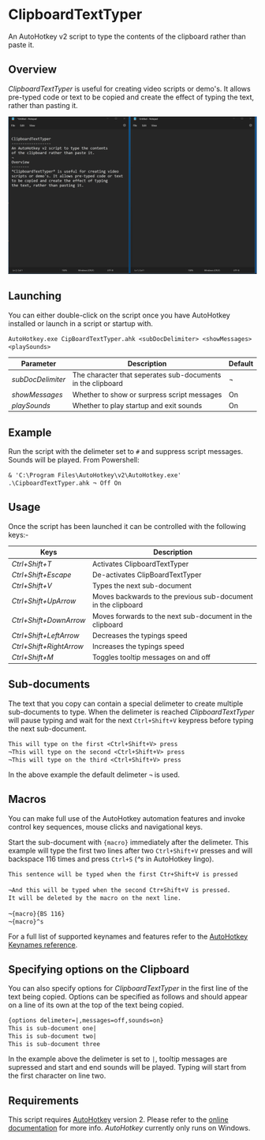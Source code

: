 # ClipboardTextTyper
An AutoHotkey v2 script to type the contents of the clipboard rather than paste it.

## Overview

*ClipboardTextTyper* is useful for creating video scripts or demo's. It allows pre-typed code or text to be copied and create the effect of typing the text, rather than pasting it.

![Demo](./docs/Demo.gif)

## Launching 

You can either double-click on the script once you have AutoHotkey installed or launch in a script or startup with.

```
AutoHotkey.exe CipBoardTextTyper.ahk <subDocDelimiter> <showMessages> <playSounds>
```
|Parameter|Description|Default|
|---------|-----------|-------|
|*subDocDelimiter*|The character that seperates sub-documents in the clipboard|¬|
|*showMessages*|Whether to show or surpress script messages|On| 
|*playSounds*|Whether to play startup and exit sounds|On|

## Example

Run the script with the delimeter set to `#` and suppress script messages. Sounds will be played. From Powershell:

``` pwsh
& 'C:\Program Files\AutoHotkey\v2\AutoHotkey.exe' .\CipboardTextTyper.ahk ¬ Off On
``` 
## Usage

Once the script has been launched it can be controlled with the following keys:-

|Keys|Description|
|----|-----------|
|*Ctrl+Shift+T*|Activates ClipboardTextTyper|
|*Ctrl+Shift+Escape*|De-activates ClipBoardTextTyper|
|*Ctrl+Shift+V*|Types the next sub-document|
|*Ctrl+Shift+UpArrow*|Moves backwards to the previous sub-document in the clipboard|
|*Ctrl+Shift+DownArrow*|Moves forwards to the next sub-document in the clipboard|
|*Ctrl+Shift+LeftArrow*|Decreases the typings speed|
|*Ctrl+Shift+RightArrow*|Increases the typings speed|
|*Ctrl+Shift+M*|Toggles tooltip messages on and off|

## Sub-documents

The text that you copy can contain a special delimeter to create multiple sub-documents to type. When the delimeter is reached *ClipboardTextTyper* will pause typing and wait for the next `Ctrl+Shift+V` keypress before typing the next sub-document.

```
This will type on the first <Ctrl+Shift+V> press
¬This will type on the second <Ctrl+Shift+V> press
¬This will type on the third <Ctrl+Shift+V> press
```

In the above example the default delimeter `¬` is used.

## Macros

You can make full use of the AutoHotkey automation features and invoke control key sequences, mouse clicks and navigational keys. 

Start the sub-document with `{macro}` immediately after the delimeter. This example will type the first two lines after two `Ctrl+Shift+V` presses and will backspace 116 times and press `Ctrl+S` (*^s* in AutoHotkey lingo).

```
This sentence will be typed when the first Ctr+Shift+V is pressed

¬And this will be typed when the second Ctr+Shift+V is pressed.
It will be deleted by the macro on the next line.

¬{macro}{BS 116}
¬{macro}^s
```

For a full list of supported keynames and features refer to the [AutoHotkey Keynames reference](https://www.autohotkey.com/docs/v2/lib/Send.htm#keynames).

## Specifying options on the Clipboard 

You can also specify options for *ClipboardTextTyper* in the first line of the text being copied. Options can be specified as follows and should appear on a line of its own at the top of the text being copied. 

```
{options delimeter=|,messages=off,sounds=on}
This is sub-document one|
This is sub-document two|
This is sub-document three
```

In the example above the delimeter is set to `|`, tooltip messages are supressed and start and end sounds will be played. Typing will start from the first character on line two.

## Requirements

This script requires [AutoHotkey](https://www.autohotkey.com/) version 2. Please refer to the [online documentation](https://www.autohotkey.com/docs/) for more info. *AutoHotkey* currently only runs on Windows.

